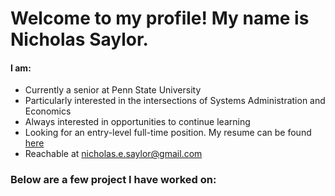 # Welcome to my profile! My name is Nicholas Saylor.
#### I am:
- Currently a senior at Penn State University
- Particularly interested in the intersections of Systems Administration and Economics
- Always interested in opportunities to continue learning
- Looking for an entry-level full-time position. My resume can be found [here](https://github.com/nicholassaylor/nicholassaylor/blob/main/Nicholas%20Saylor%20-%20Resume.pdf?raw=true)
- Reachable at nicholas.e.saylor@gmail.com


### Below are a few project I have worked on:
